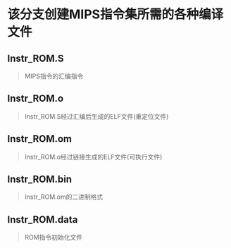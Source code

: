 # 该分支创建MIPS指令集所需的各种编译文件
## Instr_ROM.S
> MIPS指令的汇编指令
## Instr_ROM.o
> Instr_ROM.S经过汇编后生成的ELF文件(重定位文件)
## Instr_ROM.om
> Instr_ROM.o经过链接生成的ELF文件(可执行文件)
## Instr_ROM.bin
> Instr_ROM.om的二进制格式
## Instr_ROM.data
> ROM指令初始化文件
